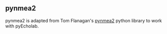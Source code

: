 ## pynmea2

pynmea2 is adapted from Tom Flanagan's [pynmea2](https://github.com/Knio/pynmea2) python library to work with pyEcholab.
